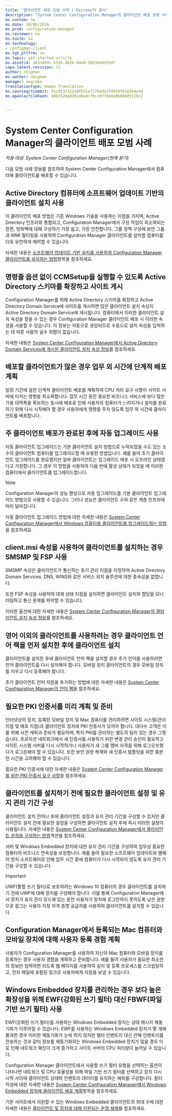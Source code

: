 ```yaml
---
title: "클라이언트 배포 모범 사례 | Microsoft 문서"
description: "System Center Configuration Manager의 클라이언트 배포 모범 사례를 확인합니다."
ms.custom: na
ms.date: 10/06/2016
ms.prod: configuration-manager
ms.reviewer: na
ms.suite: na
ms.technology:
- configmgr-client
ms.tgt_pltfrm: na
ms.topic: get-started-article
ms.assetid: a933d69c-5feb-4b2b-84e8-56b3b64d5947
caps.latest.revision: 11
author: nbigman
ms.author: nbigman
manager: angrobe
translationtype: Human Translation
ms.sourcegitcommit: 55c953f312a9fb31e7276dde2fdd59f8183b4e4d
ms.openlocfilehash: 49b2520a82614bedc7bcc077604e0b89885119c2


---
```

# <a name="best-practices-for-client-deployment-in-system-center-configuration-manager"></a>System Center Configuration Manager의 클라이언트 배포 모범 사례

*적용 대상: System Center Configuration Manager(현재 분기)*

다음 모범 사례 정보를 참조하여 System Center Configuration Manager에서 컴퓨터에 클라이언트를 배포할 수 있습니다.  

## <a name="use-software-update-based-client-installation-for-active-directory-computers"></a>Active Directory 컴퓨터에 소프트웨어 업데이트 기반의 클라이언트 설치 사용  
 이 클라이언트 배포 방법은 기존 Windows 기술을 사용하는 이점을 가지며, Active Directory 인프라와 통합되고, Configuration Manager에서 구성 작업이 최소화되는 한편, 방화벽에 대해 구성하기 가장 쉽고, 가장 안전합니다. 그룹 정책 구성에 보안 그룹과 WMI 필터링을 사용하여 Configuration Manager 클라이언트를 설치할 컴퓨터를 더욱 유연하게 제어할 수 있습니다.  

 자세한 내용은 [소프트웨어 업데이트 기반 설치를 사용하여 Configuration Manager 클라이언트를 설치하는 방법](../../../../core/clients/deploy/deploy-clients-to-windows-computers.md#BKMK_ClientSUP)항목을 참조하세요.  

## <a name="extend-the-active-directory-schema-and-publish-the-site-so-that-you-can-run-ccmsetup-without-command-line-options"></a>명령줄 옵션 없이 CCMSetup을 실행할 수 있도록 Active Directory 스키마를 확장하고 사이트 게시  
 Configuration Manager를 위해 Active Directory 스키마를 확장하고 Active Directory Domain Service에 사이트를 게시하면 많은 클라이언트 설치 속성이 Active Directory Domain Service에 게시됩니다. 컴퓨터에서 이러한 클라이언트 설치 속성을 찾을 수 있는 경우 Configuration Manager 클라이언트 배포 시 이러한 속성을 사용할 수 있습니다. 이 정보는 자동으로 생성되므로 수동으로 설치 속성을 입력하는 데 따른 사람의 실수 위험이 없습니다.  

 자세한 내용은 [System Center Configuration Manager에서 Active Directory Domain Services에 게시된 클라이언트 설치 속성 정보](../../../../core/clients/deploy/about-client-installation-properties-published-to-active-directory-domain-services.md)를 참조하세요.  

## <a name="when-you-have-many-clients-to-deploy-plan-a-phased-rollout-outside-business-hours"></a>배포할 클라이언트가 많은 경우 업무 외 시간에 단계적 배포 계획  
 일정 기간에 걸친 단계적 클라이언트 배포를 계획하여 CPU 처리 요구 사항이 사이트 서버에 미치는 영향을 최소화합니다. 업무 시간 동안 중요한 비즈니스 서비스에 보다 많은 가용 대역폭을 확보하는 동시에 배포로 인해 사용자의 컴퓨터가 느려지거나 설치를 완료하기 위해 다시 시작해야 할 경우 사용자에게 영향을 주지 않도록 업무 외 시간에 클라이언트를 배포합니다.  

## <a name="enable-automatic-upgrade-after-your-main-client-deployment-has-finished"></a>주 클라이언트 배포가 완료된 후에 자동 업그레이드 사용  
 자동 클라이언트 업그레이드는 기본 클라이언트 설치 방법으로 누락되었을 수도 있는 소수의 클라이언트 컴퓨터를 업그레이드할 때 유용한 방법입니다. 예를 들어 초기 클라이언트 업그레이드를 완료했지만 일부 클라이언트는 업그레이드 배포 시 오프라인 상태였다고 가정합니다. 그 경우 이 방법을 사용하여 다음 번에 활성 상태가 되었을 때 이러한 컴퓨터에서 클라이언트를 업그레이드합니다.  

> [!NOTE]  
>  Configuration Manager의 성능 향상으로 자동 업그레이드를 기본 클라이언트 업그레이드 방법으로 사용할 수 있습니다. 그러나 성능은 클라이언트 수와 같은 계층 인프라에 따라 달라집니다.  

 자동 클라이언트 업그레이드 방법에 대한 자세한 내용은 [System Center Configuration Manager에서 Windows 컴퓨터용 클라이언트를 업그레이드하는 방법](../../../../core/clients/manage/upgrade/upgrade-clients-for-windows-computers.md)을 참조하세요.  

## <a name="use-smsmp-and-fsp-if-you-install-the-client-with-clientmsi-properties"></a>client.msi 속성을 사용하여 클라이언트를 설치하는 경우 SMSMP 및 FSP 사용  
 SMSMP 속성은 클라이언트가 통신하는 초기 관리 지점을 지정하며 Active Directory Domain Services, DNS, WINS와 같은 서비스 위치 솔루션에 대한 종속성을 없앱니다.  

 또한 FSP 속성을 사용하여 대체 상태 지점을 설치하면 클라이언트 설치와 할당을 모니터링하고 통신 문제를 파악할 수 있습니다.  

 이러한 옵션에 대한 자세한 내용은 [System Center Configuration Manager의 클라이언트 설치 속성 정보](../../../../core/clients/deploy/about-client-installation-properties.md)를 참조하세요.  

## <a name="if-you-want-to-use-client-languages-other-than-english-install-the-client-language-packs-before-you-install-the-clients"></a>영어 이외의 클라이언트를 사용하려는 경우 클라이언트 언어 팩을 먼저 설치한 후에 클라이언트 설치  
 클라이언트를 설치한 후에 클라이언트 언어 팩을 설치할 경우 추가 언어를 사용하려면 먼저 클라이언트를 다시 설치해야 합니다. 모바일 장치 클라이언트의 경우 모바일 장치를 지우고 다시 등록해야 합니다.  

 추가 클라이언트 언어 지원을 추가하는 방법에 대한 자세한 내용은 [System Center Configuration Manager의 언어 팩](../../../../core/servers/deploy/install/language-packs.md)을 참조하세요.  

## <a name="plan-and-prepare-any-required-pki-certificates-in-advance"></a>필요한 PKI 인증서를 미리 계획 및 준비  
 인터넷상의 장치, 등록된 모바일 장치 및 Mac 컴퓨터를 관리하려면 사이트 시스템(관리 지점 및 배포 지점)과 클라이언트 장치에 PKI 인증서가 있어야 합니다. 대다수 고객은 이를 위해 사전 계획과 준비가 필요하며, 특히 PKI를 관리하는 별도의 팀이 있는 경우 그렇습니다. 프로덕션 네트워크에서 새 인증서를 사용하기 위한 변경 관리 승인이 필요하고 사이트 시스템 서버를 다시 시작하거나 사용자가 새 그룹 멤버 자격을 위해 로그오프했다가 로그온해야 할 수 있습니다. 또한 보안 권한 복제와 새 인증서 템플릿을 위한 충분한 시간을 고려해야 할 수 있습니다.  

 필요한 PKI 인증서에 대한 자세한 내용은 [System Center Configuration Manager를 위한 PKI 인증서 요구 사항](../../../../core/plan-design/network/pki-certificate-requirements.md)을 참조하세요.  

## <a name="before-you-install-clients-configure-any-required-client-settings-and-maintenance-windows"></a>클라이언트를 설치하기 전에 필요한 클라이언트 설정 및 유지 관리 기간 구성  
 클라이언트 설치 전이나 후에 클라이언트 설정과 유지 관리 기간을 구성할 수 있지만 클라이언트 설치 전에 필요한 설정을 구성하면 클라이언트 설치 후에 즉시 이러한 설정이 사용됩니다. 자세한 내용은 [System Center Configuration Manager에서 클라이언트 설정을 구성하는 방법](../../../../core/clients/deploy/configure-client-settings.md)섹션을 참조하세요.  

 서버 및 Windows Embedded 장치에 대한 유지 관리 기간을 구성하여 업무상 중요한 컴퓨터의 비즈니스 연속성을 보장합니다. 예를 들어 필요한 소프트웨어 업데이트와 맬웨어 방지 소프트웨어로 인해 업무 시간 중에 컴퓨터가 다시 시작되지 않도록 유지 관리 기간을 구성할 수 있습니다.  

> [!IMPORTANT]  
>  UWF(통합 쓰기 필터)로 보호하려는 Windows 10 컴퓨터의 경우 클라이언트를 설치하기 전에 UWF에 대해 장치를 구성해야 합니다. 이를 통해 Configuration Manager에서 장치가 유지 관리 모드에 있는 동안 사용자가 장치에 로그인하지 못하도록 낮은 권한으로 잠그는 사용자 지정 자격 증명 공급자를 사용하여 클라이언트를 설치할 수 있습니다.  

## <a name="for-mac-computers-and-mobile-devices-that-are-enrolled-by-configuration-manager-plan-your-user-enrollment-experience"></a>Configuration Manager에서 등록되는 Mac 컴퓨터와 모바일 장치에 대해 사용자 등록 경험 계획  
 사용자가 Configuration Manager를 사용하여 자신의 Mac 컴퓨터와 모바일 장치를 등록하는 경우 사용자 경험을 계획하고 준비합니다. 예를 들어 사용자가 필요한 최소한의 정보만 입력하면 되도록 웹 페이지를 사용하여 설치 및 등록 프로세스를 스크립팅하고, 전자 메일에 포함된 링크로 사용자에게 지침을 보낼 수 있습니다.  

## <a name="when-you-manage-windows-embedded-devices-use-file-based-write-filters-fbwf-rather-than-enhanced-write-filters-ewf-for-higher-scalability"></a>Windows Embedded 장치를 관리하는 경우 보다 높은 확장성을 위해 EWF(강화된 쓰기 필터) 대신 FBWF(파일 기반 쓰기 필터) 사용  
 EWF(강화된 쓰기 필터)를 사용하는 Windows Embedded 장치는 상태 메시지 재동기화가 이루어질 수 있습니다. EWF를 사용하는 Windows Embedded 장치가 몇 개에 불과한 경우 이러한 재동기화가 눈에 띄지 않지만 델타 인벤토리 대신 전체 인벤토리를 전송하는 것과 같이 정보를 재동기화하는 Windows Embedded 장치가 많을 경우 이로 인해 네트워크 패킷이 크게 증가하고 사이트 서버의 CPU 처리량이 늘어날 수 있습니다.  

 Configuration Manager 클라이언트에서 사용할 쓰기 필터 유형을 선택하는 옵션이 나타나면 네트워크 및 CPU 효율성을 위해 파일 기반 쓰기 필터를 선택하고 장치 다시 시작 사이에 클라이언트 상태와 인벤토리 데이터를 유지하는 예외를 구성합니다. 필터 작성에 대한 자세한 내용은   [System Center Configuration Manager에서 Windows Embedded 장치에 클라이언트 배포 계획](../../../../core/clients/deploy/plan/planning-for-client-deployment-to-windows-embedded-devices.md)항목을 참조하세요.  

 기본 사이트에서 지원할 수 있는 Windows Embedded 클라이언트의 최대 수에 대한 자세한 내용은 [클라이언트 및 장치에 대해 지원되는 운영 체제](../../../../core/plan-design/configs/supported-operating-systems-for-clients-and-devices.md)를 참조하세요.  



<!--HONumber=Dec16_HO3-->


